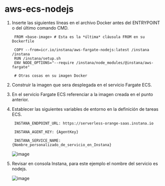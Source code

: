 # aws-ecs-nodejs


1. Inserte las siguientes líneas en el archivo Docker antes del ENTRYPOINT o del último comando CMD.

        FROM <base-image> # Esta es la *última* cláusula FROM en su Dockerfile
        
        COPY --from=icr.io/instana/aws-fargate-nodejs:latest /instana /instana
        RUN /instana/setup.sh
        ENV NODE_OPTIONS="--require /instana/node_modules/@instana/aws-fargate"
        
        # Otras cosas en su imagen Docker

2. Construir la imagen que sera desplegada en el servicio Fargate ECS.

3. En el servicio Fargate ECS referenciar a la imagen creada en el punto anterior.

4. Establecer las siguientes variables de entorno en la definición de tareas ECS.

        INSTANA_ENDPOINT_URL: https://serverless-orange-saas.instana.io
        
        INSTANA_AGENT_KEY: {AgentKey}

        INSTANA_SERVICE_NAME: {Nombre_personalizado_de_servicio_en_Instana}

    ![image](https://github.com/juan-conde-21/aws-ecs-nodejs/assets/13276404/7c405a80-bf0e-4229-a1b9-f732647dd7e4)


5. Revisar en consola Instana, para este ejemplo el nombre del servicio es nodejs.

   ![image](https://github.com/juan-conde-21/aws-ecs-nodejs/assets/13276404/b018601e-709f-4b44-a0d6-bd365fb3a351)



